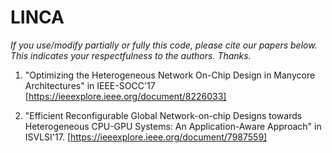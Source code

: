 # LINCA

*If you use/modify partially or fully this code, please cite our papers below. This indicates your respectfulness to the authors. Thanks.*

1. "Optimizing the Heterogeneous Network On-Chip Design in Manycore Architectures" in IEEE-SOCC'17 [https://ieeexplore.ieee.org/document/8226033]

2. "Efficient Reconfigurable Global Network-on-chip Designs towards Heterogeneous CPU-GPU Systems: An Application-Aware Approach" in ISVLSI'17. [https://ieeexplore.ieee.org/document/7987559]
